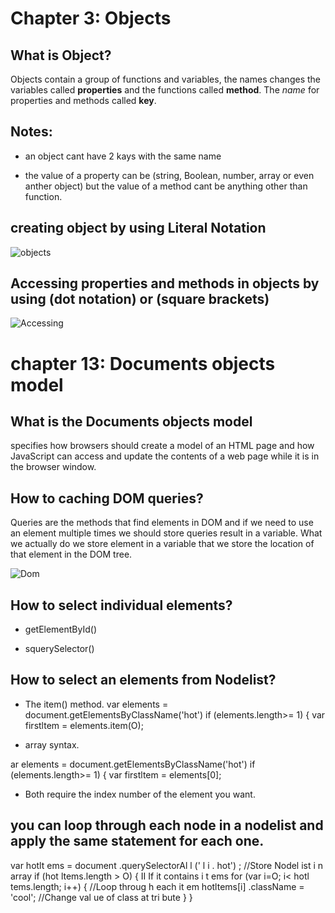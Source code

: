 # Chapter 3: Objects


## What is Object?


Objects contain a group of functions and variables, the names changes the variables called **properties** and the functions called **method**.
The *name* for properties and methods called **key**.


## Notes: 


* an object cant have 2 kays with the same name


* the value of a property can be (string, Boolean, number, array or even anther object) but the value of a method cant be anything other than function.









## creating object by using Literal Notation 



![objects]( https://miro.medium.com/max/4096/1*GA7toY-Y3a3l0nlewOxIAw.png)



## Accessing properties and methods in objects by using (dot notation) or (square brackets) 



![Accessing]( https://dmitripavlutin.com/static/50a87420915de18f26da616865fe9825/05127/access-object-properties-2.png)  



# chapter 13: Documents objects model

## What is the Documents objects model 


specifies how browsers should create a model of an HTML page and how JavaScript can access and update the contents of a web page while it is in the browser window.


## How to caching DOM queries?


Queries are the methods that find elements in DOM and if we need to use an element multiple times we should store queries result in a variable.
What we actually do we store element in a variable that we store the location of that element in the DOM tree.


![Dom]( https://encrypted-tbn0.gstatic.com/images?q=tbn:ANd9GcSi6pz-Ow3WZW3JhnOQ5R75QeVzdx-0aYICLuvaxhIilM0TOqrimYdGKT4ivF0bwmS-EU0&usqp=CAU)


## How to select individual elements?

* getElementById()

* squerySelector()


## How to select an elements from Nodelist?


* The item() method. 
var elements = document.getElementsByClassName('hot') 
if (elements.length>= 1) { 
var firstltem = elements.item(O); 

* array syntax. 

ar elements = document.getElementsByClassName('hot') 
if (elements.length>= 1) { 
var firstltem = elements[0]; 


* Both require the index number of the element you want.

## you can loop through each node in a nodelist and apply the same statement for each one.

var hotlt ems = document .querySelectorAl l (' l i . hot') ;         //Store Nodel ist i n array 
if (hot ltems.length > O) { II If it contains i t ems 
for (var i=O; i&lt;  hotl tems.length; i++) {                        //Loop throug h each it em 
hotltems[i] .className = 'cool';                                     //Change val ue of class at tri bute 
 }
}

